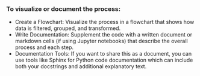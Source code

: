 ### To visualize or document the process:

- Create a Flowchart: Visualize the process in a flowchart that shows how data is filtered, grouped, and transformed.
- Write Documentation: Supplement the code with a written document or markdown cells (if using Jupyter notebooks) that describe the overall process and each step.
- Documentation Tools: If you want to share this as a document, you can use tools like Sphinx for Python code documentation which can include both your docstrings and additional explanatory text.
